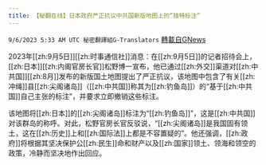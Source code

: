 ```yaml
---
title: 【秘翻在线】日本政府严正抗议中共国新版地图上的“独特标注”
---
```

`9/6/2023 5:33 AM UTC 秘密翻譯組G-Translators` [轉載自GNews](https://gnews.org/articles/1651053)

2023年[[zh:9月5日]][[zh:时事通信社]]消息：在[[zh:9月5日]]的记者招待会上，[[zh:日本]][[zh:内阁官房长官]]松野博一宣布，他已通过[[zh:外交]]渠道对[[zh:中共国]][[zh:8月]]发布的新版国土地图提出了严正抗议，该地图中包含了有关[[zh:冲绳]]县[[zh:尖阁诸岛]]（[[zh:中共国]]称其为[[zh:钓鱼岛]]）的“基于[[zh:中共国]]自己主张的标注”，并要求立即撤销这些标注。

该地图将[[zh:日本]]的[[zh:尖阁诸岛]]标注为“[[zh:钓鱼岛]]”，这是[[zh:中共国]]对该群岛的称呼。对此，松野官房长官反驳说，“[[zh:尖阁诸岛]]是我国固有领土，这在[[zh:历史]]上和[[zh:国际法]]上都是不容置疑的”。他还强调，[[zh:政府]]将根据其坚决保护公[[zh:民生]]命和财产以及[[zh:国家]]领土、领海和领空的政策，冷静而坚决地作出回应。

